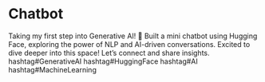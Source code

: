 # Chatbot
Taking my first step into Generative AI! 🚀 Built a mini chatbot using Hugging Face, exploring the power of NLP and AI-driven conversations. Excited to dive deeper into this space! Let’s connect and share insights. hashtag#GenerativeAI hashtag#HuggingFace hashtag#AI hashtag#MachineLearning

